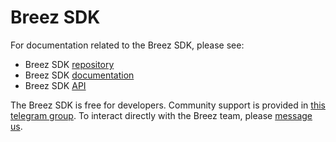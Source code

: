 # Breez SDK
For documentation related to the Breez SDK, please see:
* Breez SDK [repository](https://github.com/breez/breez-sdk)
* Breez SDK [documentation](https://sdk-doc.breez.technology)
* Breez SDK [API](https://breez.github.io/breez-sdk/breez_sdk_core/)

The Breez SDK is free for developers. Community support is provided in [this telegram group](https://t.me/breezsdk). To interact directly with the Breez team, please [message us](contact@breez.technology).
